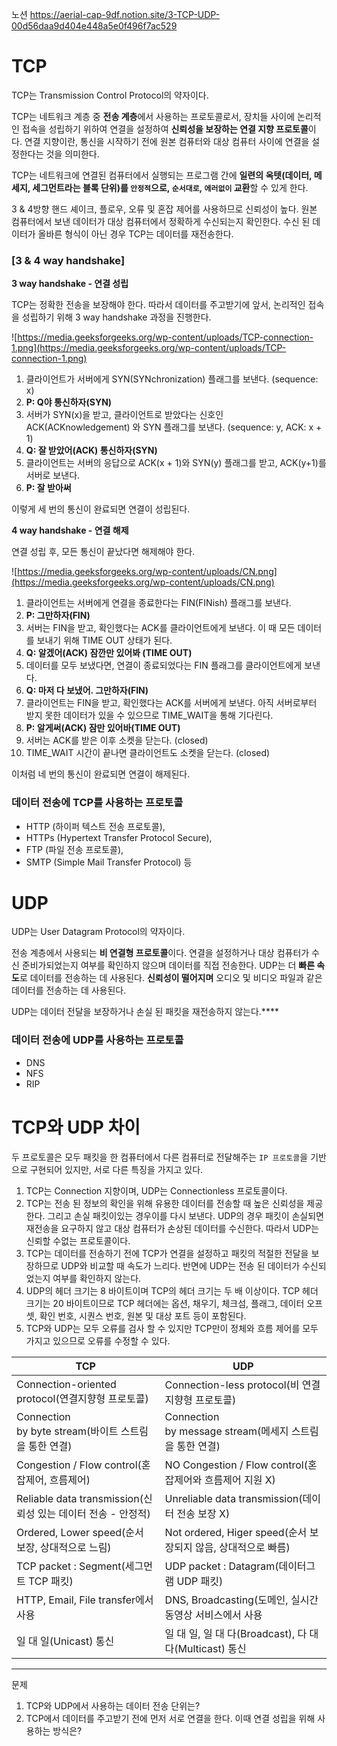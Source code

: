노션
https://aerial-cap-9df.notion.site/3-TCP-UDP-00d56daa9d404e448a5e0f496f7ac529


# TCP

TCP는 Transmission Control Protocol의 약자이다.

TCP는 네트워크 계층 중 **전송 계층**에서 사용하는 프로토콜로서, 장치들 사이에 논리적인 접속을 성립하기 위하여 연결을 설정하여 **신뢰성을 보장하는 연결 지향 프로토콜**이다. 연결 지향이란, 통신을 시작하기 전에 원본 컴퓨터와 대상 컴퓨터 사이에 연결을 설정한다는 것을 의미한다.

TCP는 네트워크에 연결된 컴퓨터에서 실행되는 프로그램 간에 **일련의 옥텟(데이터, 메세지, 세그먼트라는 블록 단위)를 `안정적`으로, `순서대로`, `에러없이` 교환**할 수 있게 한다.



3 & 4방향 핸드 셰이크, 플로우, 오류 및 혼잡 제어를 사용하므로 신뢰성이 높다. 원본 컴퓨터에서 보낸 데이터가 대상 컴퓨터에서 정확하게 수신되는지 확인한다. 수신 된 데이터가 올바른 형식이 아닌 경우 TCP는 데이터를 재전송한다.

### [3 & 4 way handshake]

**3 way handshake - 연결 성립**

TCP는 정확한 전송을 보장해야 한다. 따라서 데이터를 주고받기에 앞서, 논리적인 접속을 성립하기 위해 3 way handshake 과정을 진행한다.

![https://media.geeksforgeeks.org/wp-content/uploads/TCP-connection-1.png](https://media.geeksforgeeks.org/wp-content/uploads/TCP-connection-1.png)

1. 클라이언트가 서버에게 SYN(SYNchronization) 플래그를 보낸다. (sequence: x)
2. **P: Q야 통신하자(SYN)**
3. 서버가 SYN(x)을 받고, 클라이언트로 받았다는 신호인 ACK(ACKnowledgement) 와 SYN 플래그를 보낸다. (sequence: y, ACK: x + 1)
4. **Q: 잘 받았어(ACK) 통신하자(SYN)**
5. 클라이언트는 서버의 응답으로 ACK(x + 1)와 SYN(y) 플래그를 받고, ACK(y+1)를 서버로 보낸다.
6. **P: 잘 받아써**

이렇게 세 번의 통신이 완료되면 연결이 성립된다.

**4 way handshake - 연결 해제**

연결 성립 후, 모든 통신이 끝났다면 해제해야 한다.

![https://media.geeksforgeeks.org/wp-content/uploads/CN.png](https://media.geeksforgeeks.org/wp-content/uploads/CN.png)

1. 클라이언트는 서버에게 연결을 종료한다는 FIN(FINish) 플래그를 보낸다.
2. **P: 그만하자(FIN)**
3. 서버는 FIN을 받고, 확인했다는 ACK를 클라이언트에게 보낸다. 이 때 모든 데이터를 보내기 위해 TIME OUT 상태가 된다.
4. **Q: 알겠어(ACK) 잠깐만 있어봐 (TIME OUT)**
5. 데이터를 모두 보냈다면, 연결이 종료되었다는 FIN 플래그를 클라이언트에게 보낸다.
6. **Q: 마저 다 보냈어. 그만하자(FIN)**
7. 클라이언트는 FIN을 받고, 확인했다는 ACK를 서버에게 보낸다. 아직 서버로부터 받지 못한 데이터가 있을 수 있으므로 TIME_WAIT을 통해 기다린다.
8. **P: 알게써(ACK) 잠만 있어바(TIME OUT)**
9. 서버는 ACK를 받은 이후 소켓을 닫는다. (closed)
10. TIME_WAIT 시간이 끝나면 클라이언트도 소켓을 닫는다. (closed)

이처럼 네 번의 통신이 완료되면 연결이 해제된다.

### 데이터 전송에 TCP를 사용하는 프로토콜

- HTTP (하이퍼 텍스트 전송 프로토콜),
- HTTPs (Hypertext Transfer Protocol Secure),
- FTP (파일 전송 프로토콜),
- SMTP (Simple Mail Transfer Protocol) 등

# UDP

UDP는 User Datagram Protocol의 약자이다.

전송 계층에서 사용되는 **비 연결형 프로토콜**이다. 연결을 설정하거나 대상 컴퓨터가 수신 준비가되었는지 여부를 확인하지 않으며 데이터를 직접 전송한다. UDP는 더 **빠른 속도**로 데이터를 전송하는 데 사용된다. **신뢰성이 떨어지며** 오디오 및 비디오 파일과 같은 데이터를 전송하는 데 사용된다.

UDP는 데이터 전달을 보장하거나 손실 된 패킷을 재전송하지 않는다.****

### 데이터 전송에 UDP를 사용하는 프로토콜

- DNS
- NFS
- RIP

# TCP와 UDP 차이

두 프로토콜은 모두 패킷을 한 컴퓨터에서 다른 컴퓨터로 전달해주는 `IP 프로토콜`을 기반으로 구현되어 있지만, 서로 다른 특징을 가지고 있다.

1. TCP는 Connection 지향이며, UDP는 Connectionless 프로토콜이다.
2. TCP는 전송 된 정보의 확인을 위해 유용한 데이터를 전송할 때 높은 신뢰성을 제공한다. 그리고 손실 패킷이있는 경우이를 다시 보낸다. UDP의 경우 패킷이 손실되면 재전송을 요구하지 않고 대상 컴퓨터가 손상된 데이터를 수신한다. 따라서 UDP는 신뢰할 수없는 프로토콜이다.
3. TCP는 데이터를 전송하기 전에 TCP가 연결을 설정하고 패킷의 적절한 전달을 보장하므로 UDP와 비교할 때 속도가 느리다. 반면에 UDP는 전송 된 데이터가 수신되었는지 여부를 확인하지 않는다.
4. UDP의 헤더 크기는 8 바이트이며 TCP의 헤더 크기는 두 배 이상이다. TCP 헤더 크기는 20 바이트이므로 TCP 헤더에는 옵션, 채우기, 체크섬, 플래그, 데이터 오프셋, 확인 번호, 시퀀스 번호, 원본 및 대상 포트 등이 포함된다.
5. TCP와 UDP는 모두 오류를 검사 할 수 있지만 TCP만이 정체와 흐름 제어를 모두 가지고 있으므로 오류를 수정할 수 있다.

|TCP|UDP|
|---|---|
|Connection-oriented protocol(연결지향형 프로토콜)|Connection-less protocol(비 연결지향형 프로토콜)|
|Connection by byte stream(바이트 스트림을 통한 연결)|Connection by message stream(메세지 스트림을 통한 연결)|
|Congestion / Flow control(혼잡제어, 흐름제어)|NO Congestion / Flow control(혼잡제어와 흐름제어 지원 X)|
|Reliable data transmission(신뢰성 있는 데이터 전송 - 안정적)|Unreliable data transmission(데이터 전송 보장 X)|
|Ordered, Lower speed(순서 보장, 상대적으로 느림)|Not ordered, Higer speed(순서 보장되지 않음, 상대적으로 빠름)|
|TCP packet : Segment(세그먼트 TCP 패킷)|UDP packet : Datagram(데이터그램 UDP 패킷)|
|HTTP, Email, File transfer에서 사용|DNS, Broadcasting(도메인, 실시간 동영상 서비스에서 사용|
|일 대 일(Unicast) 통신|일 대 일, 일 대 다(Broadcast), 다 대 다(Multicast) 통신|



---
문제

1. TCP와 UDP에서 사용하는 데이터 전송 단위는?
2. TCP에서 데이터를 주고받기 전에 먼저 서로 연결을 한다. 이때 연결 성립을 위해 사용하는 방식은?
